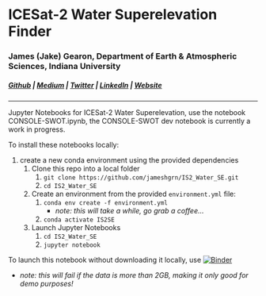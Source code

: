 # ICESat-2 Water Superelevation Finder

### James (Jake) Gearon, Department of Earth & Atmospheric Sciences, Indiana University
##### [Github](https://github.com/jameshgrn) | [Medium](https://medium.com/@jake.gearon_34983) | [Twitter](https://twitter.com/JakeGearon) | [LinkedIn](https://www.linkedin.com/in/jake-gearon-742767148/) | [Website](https://jameshgrn.github.io) 

---

Jupyter Notebooks for ICESat-2 Water Superelevation, use the notebook CONSOLE-SWOT.ipynb, the CONSOLE-SWOT dev notebook is currently a work in progress.

To install these notebooks locally:
1. create a new conda environment using the provided dependencies
   1. Clone this repo into a local folder
      1. `git clone https://github.com/jameshgrn/IS2_Water_SE.git`
      2. `cd IS2_Water_SE`
   2. Create an environment from the provided `environment.yml` file:
      1. `conda env create -f environment.yml`
         - _note: this will take a while, go grab a coffee..._
      2. `conda activate IS2SE`
   3. Launch Jupyter Notebooks
      1. `cd IS2_Water_SE`
      2. `jupyter notebook`

To launch this notebook without downloading it locally, use [![Binder](https://mybinder.org/badge_logo.svg)](https://mybinder.org/v2/gh/jameshgrn/IS2_Water_SE/HEAD?labpath=https%3A%2F%2Fgithub.com%2Fjameshgrn%2FIS2_Water_SE%2Fblob%2Fmain%2FConsole-SWOT.ipynb)
* _note: this will fail if the data is more than 2GB, making it only good for demo purposes!_
